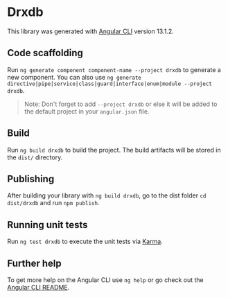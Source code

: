 # Drxdb

This library was generated with [Angular CLI](https://github.com/angular/angular-cli) version 13.1.2.

## Code scaffolding

Run `ng generate component component-name --project drxdb` to generate a new component. You can also use `ng generate directive|pipe|service|class|guard|interface|enum|module --project drxdb`.
> Note: Don't forget to add `--project drxdb` or else it will be added to the default project in your `angular.json` file. 

## Build

Run `ng build drxdb` to build the project. The build artifacts will be stored in the `dist/` directory.

## Publishing

After building your library with `ng build drxdb`, go to the dist folder `cd dist/drxdb` and run `npm publish`.

## Running unit tests

Run `ng test drxdb` to execute the unit tests via [Karma](https://karma-runner.github.io).

## Further help

To get more help on the Angular CLI use `ng help` or go check out the [Angular CLI README](https://github.com/angular/angular-cli/blob/master/README.md).
